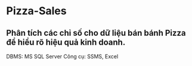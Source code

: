 # Pizza-Sales
## Phân tích các chỉ số cho dữ liệu bán bánh Pizza để hiểu rõ hiệu quả kinh doanh.
  DBMS: MS SQL Server
  Công cụ: SSMS, Excel
